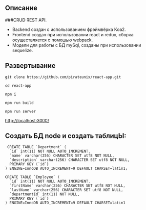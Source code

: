 ## Описание
###CRUD REST API.
+ Backend создан с использованием фрэймвёрка Koa2.
+ Frontend создан при использовании react и redux, сборка осуществляется с помошью webpack.
+ Модели для работы с БД mySql, созданы при использовании sequelize.

## Развертывание

```git clone https://github.com/pirateunix/react-app.git```

```cd react-app```

```npm i```

```npm run build```

```npm run server```

[http://localhost:3000/](http://localhost:3000/)

## Coздать БД node и создать таблицЫ:
```
 CREATE TABLE `Department` (
  `id` int(11) NOT NULL AUTO_INCREMENT,
  `name` varchar(256) CHARACTER SET utf8 NOT NULL,
  `description` varchar(256) CHARACTER SET utf8 NOT NULL,
  PRIMARY KEY (`id`)
) ENGINE=InnoDB AUTO_INCREMENT=9 DEFAULT CHARSET=latin1;

CREATE TABLE `Employee` (
  `id` int(11) NOT NULL AUTO_INCREMENT,
  `firstName` varchar(256) CHARACTER SET utf8 NOT NULL,
  `lastName` varchar(256) CHARACTER SET utf8 NOT NULL,
  `departmentId` int(11) NOT NULL,
  PRIMARY KEY (`id`)
) ENGINE=InnoDB AUTO_INCREMENT=9 DEFAULT CHARSET=latin1
```

